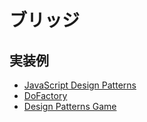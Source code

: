 # ブリッジ

## 実装例
- [JavaScript Design Patterns](https://github.com/stage-clear/Learning-javascript/blob/master/DesignPatterns/JavaScript-Design-Patterns/bridge.md)
- [DoFactory]()
- [Design Patterns Game]()
